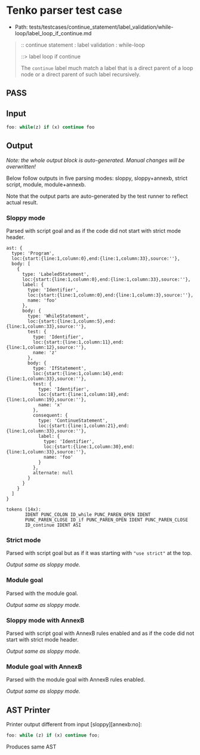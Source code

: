# Tenko parser test case

- Path: tests/testcases/continue_statement/label_validation/while-loop/label_loop_if_continue.md

> :: continue statement : label validation : while-loop
>
> ::> label loop if continue
>
> The `continue` label much match a label that is a direct parent of a loop node or a direct parent of such label recursively.

## PASS

## Input

`````js
foo: while(z) if (x) continue foo
`````

## Output

_Note: the whole output block is auto-generated. Manual changes will be overwritten!_

Below follow outputs in five parsing modes: sloppy, sloppy+annexb, strict script, module, module+annexb.

Note that the output parts are auto-generated by the test runner to reflect actual result.

### Sloppy mode

Parsed with script goal and as if the code did not start with strict mode header.

`````
ast: {
  type: 'Program',
  loc:{start:{line:1,column:0},end:{line:1,column:33},source:''},
  body: [
    {
      type: 'LabeledStatement',
      loc:{start:{line:1,column:0},end:{line:1,column:33},source:''},
      label: {
        type: 'Identifier',
        loc:{start:{line:1,column:0},end:{line:1,column:3},source:''},
        name: 'foo'
      },
      body: {
        type: 'WhileStatement',
        loc:{start:{line:1,column:5},end:{line:1,column:33},source:''},
        test: {
          type: 'Identifier',
          loc:{start:{line:1,column:11},end:{line:1,column:12},source:''},
          name: 'z'
        },
        body: {
          type: 'IfStatement',
          loc:{start:{line:1,column:14},end:{line:1,column:33},source:''},
          test: {
            type: 'Identifier',
            loc:{start:{line:1,column:18},end:{line:1,column:19},source:''},
            name: 'x'
          },
          consequent: {
            type: 'ContinueStatement',
            loc:{start:{line:1,column:21},end:{line:1,column:33},source:''},
            label: {
              type: 'Identifier',
              loc:{start:{line:1,column:30},end:{line:1,column:33},source:''},
              name: 'foo'
            }
          },
          alternate: null
        }
      }
    }
  ]
}

tokens (14x):
       IDENT PUNC_COLON ID_while PUNC_PAREN_OPEN IDENT
       PUNC_PAREN_CLOSE ID_if PUNC_PAREN_OPEN IDENT PUNC_PAREN_CLOSE
       ID_continue IDENT ASI
`````

### Strict mode

Parsed with script goal but as if it was starting with `"use strict"` at the top.

_Output same as sloppy mode._

### Module goal

Parsed with the module goal.

_Output same as sloppy mode._

### Sloppy mode with AnnexB

Parsed with script goal with AnnexB rules enabled and as if the code did not start with strict mode header.

_Output same as sloppy mode._

### Module goal with AnnexB

Parsed with the module goal with AnnexB rules enabled.

_Output same as sloppy mode._

## AST Printer

Printer output different from input [sloppy][annexb:no]:

````js
foo: while (z) if (x) continue foo;
````

Produces same AST
